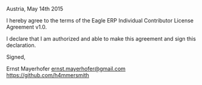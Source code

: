 Austria, May 14th 2015

I hereby agree to the terms of the Eagle ERP Individual Contributor License
Agreement v1.0.

I declare that I am authorized and able to make this agreement and sign this
declaration.

Signed,

Ernst Mayerhofer ernst.mayerhofer@gmail.com https://github.com/h4mmersmith
